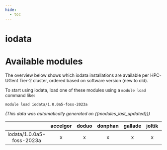 ```yaml
---
hide:
  - toc
---
```


iodata
======

# Available modules


The overview below shows which iodata installations are available per HPC-UGent Tier-2 cluster, ordered based on software version (new to old).

To start using iodata, load one of these modules using a `module load` command like:

```shell
module load iodata/1.0.0a5-foss-2023a
```

*(This data was automatically generated on {{modules_last_updated}})*

| |accelgor|doduo|donphan|gallade|joltik|litleo|shinx|
| :---: | :---: | :---: | :---: | :---: | :---: | :---: | :---: |
|iodata/1.0.0a5-foss-2023a|x|x|x|x|x|x|x|
